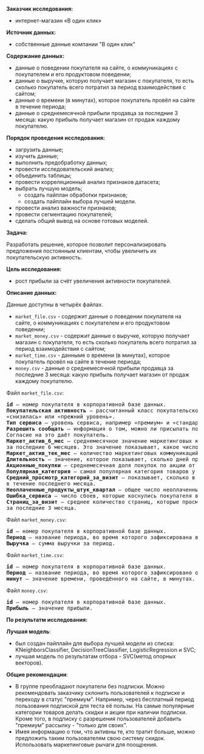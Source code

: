 <b>Заказчик исследования:</b>
- интернет-магазин «В один клик»

<b>Источник данных:</b>
- собственные данные компании "В один клик"

<b>Содержание данных:</b>
- данные о поведении покупателя на сайте, о коммуникациях с покупателем и его продуктовом поведении;
- данные о выручке, которую получает магазин с покупателя, то есть сколько покупатель всего потратил за период взаимодействия с сайтом;
- данные о времени (в минутах), которое покупатель провёл на сайте в течение периода;
- данные о среднемесячной прибыли продавца за последние 3 месяца: какую прибыль получает магазин от продаж каждому покупателю.

<b>Порядок проведения исследования:</b>
- загрузить данные;
- изучить данные;
- выполнить предобработку данных;
- провести исследовательский анализ;
- объединить таблицы;
- провести корреляционный анализ признаков датасета;
- выбрать лучшую модель;
    - создать пайплан обработки признаков;
    - создать пайплайн выбора лучшей модели.
- провести анализ важности признаков;
- провести сегментацию покупателей;
- сделать общий вывод на основе готовых моделей.

<b>Задача:</b>
<p>Разработать решение, которое позволит персонализировать предложения постоянным клиентам, чтобы увеличить их покупательскую активность.</p>

<b>Цель исследования:</b>
- рост прибыли за счёт увеличения активности покупателей.

<b>Описание данных:</b>

Данные доступны в четырёх файлах.
- ``market_file.csv`` - содержит данные о поведении покупателя на сайте, о коммуникациях с покупателем и его продуктовом поведении;
- ``market_money.csv`` - содержит данные о выручке, которую получает магазин с покупателя, то есть сколько покупатель всего потратил за период взаимодействия с сайтом;
- ``market_time.csv`` - данныме о времени (в минутах), которое покупатель провёл на сайте в течение периода;
- ``money.csv`` - данные о среднемесячной прибыли продавца за последние 3 месяца: какую прибыль получает магазин от продаж каждому покупателю.

Файл ``market_file.csv``:
<pre>
<b>id</b> — номер покупателя в корпоративной базе данных.
<b>Покупательская активность</b> — рассчитанный класс покупательской активности (целевой признак):<br>«снизилась» или «прежний уровень».
<b>Тип сервиса</b> — уровень сервиса, например «премиум» и «стандарт».
<b>Разрешить сообщать</b> — информация о том, можно ли присылать покупателю дополнительные предложения о товаре.<br>Согласие на это даёт покупатель.
<b>Маркет_актив_6_мес</b> — среднемесячное значение маркетинговых коммуникаций компании, которое приходилось на покупателя<br>за последние 6 месяцев. Это значение показывает, какое число рассылок, звонков, показов рекламы и прочего приходилось на клиента.
<b>Маркет_актив_тек_мес</b> — количество маркетинговых коммуникаций в текущем месяце.
<b>Длительность</b> — значение, которое показывает, сколько дней прошло с момента регистрации покупателя на сайте.
<b>Акционные_покупки</b> — среднемесячная доля покупок по акции от общего числа покупок за последние 6 месяцев.
<b>Популярная_категория</b> — самая популярная категория товаров у покупателя за последние 6 месяцев.
<b>Средний_просмотр_категорий_за_визит</b> — показывает, сколько в среднем категорий покупатель просмотрел за визит<br>в течение последнего месяца.
<b>Неоплаченные_продукты_штук_квартал</b> — общее число неоплаченных товаров в корзине за последние 3 месяца.
<b>Ошибка_сервиса</b> — число сбоев, которые коснулись покупателя во время посещения сайта.
<b>Страниц_за_визит</b> — среднее количество страниц, которые просмотрел покупатель за один визит на сайт<br>за последние 3 месяца.
</pre>

Файл ``market_money.csv``:
<pre>
<b>id</b> — номер покупателя в корпоративной базе данных.
<b>Период</b> — название периода, во время которого зафиксирована выручка. Например, 'текущий_месяц' или 'предыдущий_месяц'.
<b>Выручка</b> — сумма выручки за период.
</pre>

Файл ``market_time.csv``:
<pre>
<b>id</b> — номер покупателя в корпоративной базе данных.
<b>Период</b> — название периода, во время которого зафиксировано общее время.
<b>минут</b> — значение времени, проведённого на сайте, в минутах.
</pre>

Файл ``money.csv``:
<pre>
<b>id</b> — номер покупателя в корпоративной базе данных.
<b>Прибыль</b> — значение прибыли.
</pre>

**По результатм исследования:**


**Лучшая модель**:
- был создан пайплайн для выбора лучшей модели из списка:  KNeighborsClassifier, DecisionTreeClassifier, LogisticRegression и  SVC;
- лучшая модель по результатам отбора -  SVC(метод опорных векторов).

**Общие рекомендации**:
- В группе преобладают покупатели без подписки. Можно рекомендовать заказчику склонить пользователей к подписке и переходу в статус "премиум". Например, через бесплатный период пользования подпиской для теста её пользы. На самые популярные категории товаров делать скидки и акции при наличии подписки. Кроме того, в подписку с разрешения пользователей добавить "премиум" рассылку - "только для своих".
- Имея информацию о том, что активны те, кто тратит больше, можно предложить таким пользователям свою систему скидок. Использовать маркетинговые рычаги для поощрения.